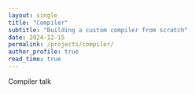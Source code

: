 ```yaml
---
layout: single
title: "Compiler"
subtitle: "Building a custom compiler from scratch"
date: 2024-12-15
permalink: /projects/compiler/
author_profile: true
read_time: true
---
```


Compiler talk
